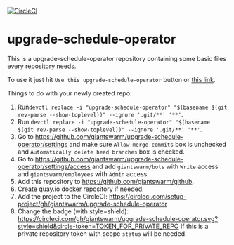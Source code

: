 [![CircleCI](https://circleci.com/gh/giantswarm/upgrade-schedule-operator.svg?style=shield)](https://circleci.com/gh/giantswarm/upgrade-schedule-operator)

# upgrade-schedule-operator

This is a upgrade-schedule-operator repository containing some basic files every repository
needs.

To use it just hit `Use this upgrade-schedule-operator` button or [this link][generate].

Things to do with your newly created repo:

1. Run`devctl replace -i "upgrade-schedule-operator" "$(basename $(git rev-parse
   --show-toplevel))" --ignore '.git/**' '**'`.
2. Run `devctl replace -i "upgrade-schedule-operator" "$(basename $(git rev-parse
   --show-toplevel))" --ignore '.git/**' '**'`.
3. Go to https://github.com/giantswarm/upgrade-schedule-operator/settings and make sure `Allow
   merge commits` box is unchecked and `Automatically delete head branches` box
   is checked.
4. Go to https://github.com/giantswarm/upgrade-schedule-operator/settings/access and add
   `giantswarm/bots` with `Write` access and `giantswarm/employees` with
   `Admin` access.
5. Add this repository to https://github.com/giantswarm/github.
6. Create quay.io docker repository if needed.
7. Add the project to the CircleCI:
   https://circleci.com/setup-project/gh/giantswarm/upgrade-schedule-operator
8. Change the badge (with style=shield):
   https://circleci.com/gh/giantswarm/upgrade-schedule-operator.svg?style=shield&circle-token=TOKEN_FOR_PRIVATE_REPO
   If this is a private repository token with scope `status` will be needed.

[generate]: https://github.com/giantswarm/upgrade-schedule-operator/generate
